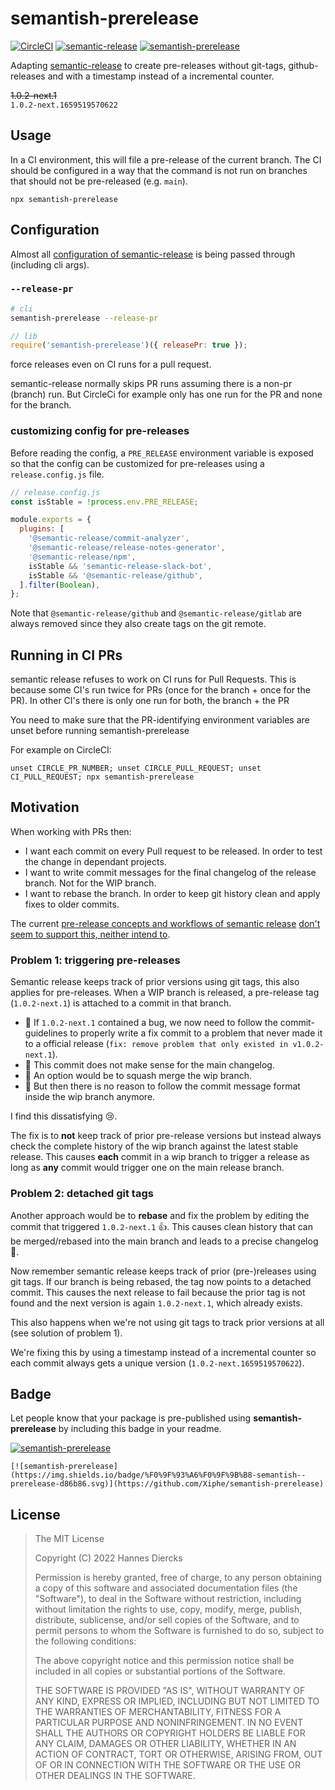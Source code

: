 # semantish-prerelease

[![CircleCI](https://circleci.com/gh/Xiphe/semantish-prerelease/tree/main.svg?style=shield)](https://circleci.com/gh/Xiphe/semantish-prerelease/tree/main)
[![semantic-release](https://img.shields.io/badge/%20%20%F0%9F%93%A6%F0%9F%9A%80-semantic--release-e10079.svg)](https://github.com/semantic-release/semantic-release)
[![semantish-prerelease](https://img.shields.io/badge/%F0%9F%93%A6%F0%9F%9B%B8-semantish--prerelease-d86b86.svg)](https://github.com/Xiphe/semantish-prerelease)

Adapting [semantic-release](https://github.com/semantic-release/semantic-release)
to create pre-releases without git-tags, github-releases and with a timestamp
instead of a incremental counter.

~~1.0.2-next.1~~  
`1.0.2-next.1659519570622`

## Usage

In a CI environment, this will file a pre-release of the current branch.
The CI should be configured in a way that the command is not run on branches
that should not be pre-released (e.g. `main`).

```
npx semantish-prerelease
```

## Configuration

Almost all [configuration of semantic-release](https://github.com/semantic-release/semantic-release/blob/main/docs/usage/configuration.md) is being passed through (including cli args).

### `--release-pr`

```bash
# cli
semantish-prerelease --release-pr
```

```js
// lib
require('semantish-prerelease')({ releasePr: true });
```

force releases even on CI runs for a pull request.

semantic-release normally skips PR runs assuming there is a non-pr (branch) run.
But CircleCi for example only has one run for the PR and none for the branch.

### customizing config for pre-releases

Before reading the config, a `PRE_RELEASE` environment variable is exposed so that
the config can be customized for pre-releases using a `release.config.js` file.

```js
// release.config.js
const isStable = !process.env.PRE_RELEASE;

module.exports = {
  plugins: [
    '@semantic-release/commit-analyzer',
    '@semantic-release/release-notes-generator',
    '@semantic-release/npm',
    isStable && 'semantic-release-slack-bot',
    isStable && '@semantic-release/github',
  ].filter(Boolean),
};
```

Note that `@semantic-release/github` and `@semantic-release/gitlab` are always removed since they also create tags on the git remote.

## Running in CI PRs

semantic release refuses to work on CI runs for Pull Requests.
This is because some CI's run twice for PRs (once for the branch + once for the PR).
In other CI's there is only one run for both, the branch + the PR

You need to make sure that the PR-identifying environment variables are unset
before running semantish-prerelease

For example on CircleCI:

`unset CIRCLE_PR_NUMBER; unset CIRCLE_PULL_REQUEST; unset CI_PULL_REQUEST; npx semantish-prerelease`

## Motivation

When working with PRs then:

- I want each commit on every Pull request to be released. In order to test the change in dependant projects.
- I want to write commit messages for the final changelog of the release branch. Not for the WIP branch.
- I want to rebase the branch. In order to keep git history clean and apply fixes to older commits.

The current [pre-release concepts and workflows of semantic release](https://github.com/semantic-release/semantic-release/blob/master/docs/recipes/pre-releases.md#publishing-pre-releases)
[don't seem to support this, neither intend to](https://github.com/semantic-release/semantic-release/issues/1433).

### Problem 1: triggering pre-releases

Semantic release keeps track of prior versions using git tags, this also applies
for pre-releases. When a WIP branch is released, a pre-release tag
(`1.0.2-next.1`) is attached to a commit in that branch.

- 🐞 If `1.0.2-next.1` contained a bug, we now need to follow the
  commit-guidelines to properly write a fix commit to a problem that never made it
  to a official release (`fix: remove problem that only existed in v1.0.2-next.1`).
- 👻 This commit does not make sense for the main changelog.
- 🔨 An option would be to squash merge the wip branch.
- 🤯 But then there is no reason to follow the commit message format inside the
  wip branch anymore.

I find this dissatisfying 😢.

The fix is to **not** keep track of prior pre-release versions but instead
always check the complete history of the wip branch against the latest stable
release.
This causes **each** commit in a wip branch to trigger a release as long as
**any** commit would trigger one on the main release branch.

### Problem 2: detached git tags

Another approach would be to **rebase** and fix the problem by editing the
commit that triggered `1.0.2-next.1` 👍. This causes clean history that
can be merged/rebased into the main branch and leads to a precise changelog 🥰.

Now remember semantic release keeps track of prior (pre-)releases using git tags.
If our branch is being rebased, the tag now points to a detached commit.
This causes the next release to fail because the prior tag is not found and the
next version is again `1.0.2-next.1`, which already exists.

This also happens when we're not using git tags to track prior versions at all
(see solution of problem 1).

We're fixing this by using a timestamp instead of a incremental counter
so each commit always gets a unique version (`1.0.2-next.1659519570622`).

## Badge

Let people know that your package is pre-published using **semantish-prerelease** by including this badge in your readme.

[![semantish-prerelease](https://img.shields.io/badge/%F0%9F%93%A6%F0%9F%9B%B8-semantish--prerelease-d86b86.svg)](https://github.com/Xiphe/semantish-prerelease)

```
[![semantish-prerelease](https://img.shields.io/badge/%F0%9F%93%A6%F0%9F%9B%B8-semantish--prerelease-d86b86.svg)](https://github.com/Xiphe/semantish-prerelease)
```

## License

> The MIT License
>
> Copyright (C) 2022 Hannes Diercks
>
> Permission is hereby granted, free of charge, to any person obtaining a copy of
> this software and associated documentation files (the "Software"), to deal in
> the Software without restriction, including without limitation the rights to
> use, copy, modify, merge, publish, distribute, sublicense, and/or sell copies
> of the Software, and to permit persons to whom the Software is furnished to do
> so, subject to the following conditions:
>
> The above copyright notice and this permission notice shall be included in all
> copies or substantial portions of the Software.
>
> THE SOFTWARE IS PROVIDED "AS IS", WITHOUT WARRANTY OF ANY KIND, EXPRESS OR
> IMPLIED, INCLUDING BUT NOT LIMITED TO THE WARRANTIES OF MERCHANTABILITY, FITNESS
> FOR A PARTICULAR PURPOSE AND NONINFRINGEMENT. IN NO EVENT SHALL THE AUTHORS OR
> COPYRIGHT HOLDERS BE LIABLE FOR ANY CLAIM, DAMAGES OR OTHER LIABILITY, WHETHER
> IN AN ACTION OF CONTRACT, TORT OR OTHERWISE, ARISING FROM, OUT OF OR IN
> CONNECTION WITH THE SOFTWARE OR THE USE OR OTHER DEALINGS IN THE SOFTWARE.
